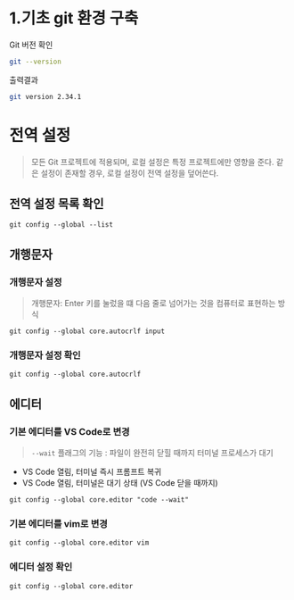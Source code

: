 # 1.기초 git 환경 구축

Git 버전 확인
```bash
git --version 
```

출력결과

```bash 
git version 2.34.1
```

#  전역 설정 
> 모든 Git 프로젝트에 적용되며, 로컬 설정은 특정 프로젝트에만 영향을 준다. 같은 설정이 존재할 경우, 로컬 설정이 전역 설정을 덮어쓴다.
## 전역 설정 목록 확인 
```
git config --global --list
```

##  개행문자

### 개행문자 설정 

>개행문자: Enter 키를 눌렀을 떄 다음 줄로 넘어가는 것을 컴퓨터로 표현하는 방식 
```
git config --global core.autocrlf input
```
### 개행문자 설정 확인 
```
git config --global core.autocrlf
```

##  에디터
### 기본 에디터를 VS Code로 변경 
>  `--wait` 플래그의 기능 :
파일이 완전히 닫힐 때까지 터미널 프로세스가 대기  
*  VS Code 열림, 터미널 즉시 프롬프트 복귀
*  VS Code 열림, 터미널은 대기 상태 (VS Code 닫을 때까지)

```
git config --global core.editor "code --wait"
``` 

### 기본 에디터를 vim로 변경 
```
git config --global core.editor vim 
```
### 에디터 설정 확인
```
git config --global core.editor
```

